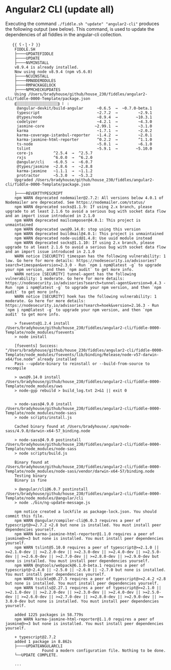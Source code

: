Angular2 CLI (update all)
======

Executing the command `./fiddle.sh "update" "angular2-cli"` produces the following output 
(see below).  This command, is used to update the dependencies of all fiddles in the angular-cli collection. 

       {{ ʕ・ɭ・ʔ }}
        FIDDLE.SH
        ├────UPDATEFIDDLE
        ├────UPDATE
        ├────NVMINSTALL
        v8.9.4 is already installed.
        Now using node v8.9.4 (npm v5.6.0)
        ├────NCUINSTALL
        ├────RMNODEMODULES
        ├────RMPACKAGELOCK
        ├────NPMCHECKUPDATES
        Using /Users/bradyhouse/github/house_230/fiddles/angular2-cli/fiddle-0000-Template/package.json
        ⸨░░░░░░░░░░░░░░░░░░⸩ ⠇ :
         @angular-devkit/build-angular      ~0.6.5  →  ~0.7.0-beta.1
         typescript                         ~2.7.2  →         ~2.9.1
         @types/node                        ~8.9.4  →        ~10.3.1
         codelyzer                          ~4.2.1  →         ~4.3.0
         jasmine-core                      ~2.99.1  →         ~3.1.0
         karma                              ~1.7.1  →         ~2.0.2
         karma-coverage-istanbul-reporter   ~1.4.2  →         ~2.0.1
         karma-jasmine-html-reporter        ^0.2.2  →         ^1.1.0
         ts-node                            ~5.0.1  →         ~6.1.0
         tslint                             ~5.9.1  →        ~5.10.0
         core-js         ^2.5.4  →  ^2.5.7
         rxjs            ^6.0.0  →  ^6.2.0
         @angular/cli    ~6.0.5  →  ~6.0.7
         @types/jasmine  ~2.8.6  →  ~2.8.8
         karma-jasmine   ~1.1.1  →  ~1.1.2
         protractor      ~5.3.0  →  ~5.3.2
        Upgraded /Users/bradyhouse/github/house_230/fiddles/angular2-cli/fiddle-0000-Template/package.json
        
        ├────REVERTTYPESCRIPT
        npm WARN deprecated nodemailer@2.7.2: All versions below 4.0.1 of Nodemailer are deprecated. See https://nodemailer.com/status/
        npm WARN deprecated socks@1.1.9: If using 2.x branch, please upgrade to at least 2.1.6 to avoid a serious bug with socket data flow and an import issue introduced in 2.1.0
        npm WARN deprecated mailcomposer@4.0.1: This project is unmaintained
        npm WARN deprecated uws@9.14.0: stop using this version
        npm WARN deprecated buildmail@4.0.1: This project is unmaintained
        npm WARN deprecated node-uuid@1.4.8: Use uuid module instead
        npm WARN deprecated socks@1.1.10: If using 2.x branch, please upgrade to at least 2.1.6 to avoid a serious bug with socket data flow and an import issue introduced in 2.1.0
        WARN notice [SECURITY] timespan has the following vulnerability: 1 low. Go here for more details: https://nodesecurity.io/advisories?search=timespan&version=2.3.0 - Run `npm i npm@latest -g` to upgrade your npm version, and then `npm audit` to get more info.
        WARN notice [SECURITY] tunnel-agent has the following vulnerability: 1 moderate. Go here for more details: https://nodesecurity.io/advisories?search=tunnel-agent&version=0.4.3 - Run `npm i npm@latest -g` to upgrade your npm version, and then `npm audit` to get more info.
        WARN notice [SECURITY] hoek has the following vulnerability: 1 moderate. Go here for more details: https://nodesecurity.io/advisories?search=hoek&version=2.16.3 - Run `npm i npm@latest -g` to upgrade your npm version, and then `npm audit` to get more info.
        
        > fsevents@1.2.4 install /Users/bradyhouse/github/house_230/fiddles/angular2-cli/fiddle-0000-Template/node_modules/fsevents
        > node install
        
        [fsevents] Success: "/Users/bradyhouse/github/house_230/fiddles/angular2-cli/fiddle-0000-Template/node_modules/fsevents/lib/binding/Release/node-v57-darwin-x64/fse.node" already installed
        Pass --update-binary to reinstall or --build-from-source to recompile
        
        > uws@9.14.0 install /Users/bradyhouse/github/house_230/fiddles/angular2-cli/fiddle-0000-Template/node_modules/uws
        > node-gyp rebuild > build_log.txt 2>&1 || exit 0
        
        
        > node-sass@4.9.0 install /Users/bradyhouse/github/house_230/fiddles/angular2-cli/fiddle-0000-Template/node_modules/node-sass
        > node scripts/install.js
        
        Cached binary found at /Users/bradyhouse/.npm/node-sass/4.9.0/darwin-x64-57_binding.node
        
        > node-sass@4.9.0 postinstall /Users/bradyhouse/github/house_230/fiddles/angular2-cli/fiddle-0000-Template/node_modules/node-sass
        > node scripts/build.js
        
        Binary found at /Users/bradyhouse/github/house_230/fiddles/angular2-cli/fiddle-0000-Template/node_modules/node-sass/vendor/darwin-x64-57/binding.node
        Testing binary
        Binary is fine
        
        > @angular/cli@6.0.7 postinstall /Users/bradyhouse/github/house_230/fiddles/angular2-cli/fiddle-0000-Template/node_modules/@angular/cli
        > node ./bin/ng-update-message.js
        
        npm notice created a lockfile as package-lock.json. You should commit this file.
        npm WARN @angular/compiler-cli@6.0.3 requires a peer of typescript@>=2.7.2 <2.8 but none is installed. You must install peer dependencies yourself.
        npm WARN karma-jasmine-html-reporter@1.1.0 requires a peer of jasmine@>=3 but none is installed. You must install peer dependencies yourself.
        npm WARN tslint@5.10.0 requires a peer of typescript@>=2.1.0 || >=2.1.0-dev || >=2.2.0-dev || >=2.3.0-dev || >=2.4.0-dev || >=2.5.0-dev || >=2.6.0-dev || >=2.7.0-dev || >=2.8.0-dev || >=2.9.0-dev but none is installed. You must install peer dependencies yourself.
        npm WARN @ngtools/webpack@6.1.0-beta.1 requires a peer of typescript@~2.4.0 || ~2.5.0 || ~2.6.0 || ~2.7.0 but none is installed. You must install peer dependencies yourself.
        npm WARN tsickle@0.27.5 requires a peer of typescript@>=2.4.2 <2.8 but none is installed. You must install peer dependencies yourself.
        npm WARN tsutils@2.27.1 requires a peer of typescript@>=2.1.0 || >=2.1.0-dev || >=2.2.0-dev || >=2.3.0-dev || >=2.4.0-dev || >=2.5.0-dev || >=2.6.0-dev || >=2.7.0-dev || >=2.8.0-dev || >=2.9.0-dev || >= 3.0.0-dev but none is installed. You must install peer dependencies yourself.
        
        added 1225 packages in 58.779s
        npm WARN karma-jasmine-html-reporter@1.1.0 requires a peer of jasmine@>=3 but none is installed. You must install peer dependencies yourself.
        
        + typescript@2.7.2
        added 1 package in 8.862s
        ├────UPDATEANGULARCLI
                    Found a modern configuration file. Nothing to be done.
        └──UPDATE COMPLETE.
        
        ...
    
    
